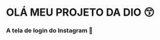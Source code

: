 # OLÁ MEU PROJETO DA DIO :kissing_smiling_eyes:

### A tela de login do Instagram :mobile_phone_off:





